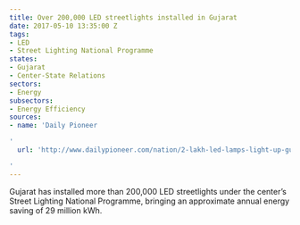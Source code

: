 ```yaml
---
title: Over 200,000 LED streetlights installed in Gujarat
date: 2017-05-10 13:35:00 Z
tags:
- LED
- Street Lighting National Programme
states:
- Gujarat
- Center-State Relations
sectors:
- Energy
subsectors:
- Energy Efficiency
sources:
- name: 'Daily Pioneer

'
  url: 'http://www.dailypioneer.com/nation/2-lakh-led-lamps-light-up-gujarat-streets.html

'
---
```


Gujarat has installed more than 200,000 LED streetlights under the center’s Street Lighting National Programme, bringing an approximate annual energy saving of 29 million kWh.
